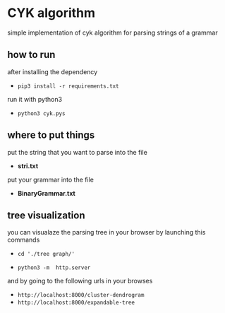 # CYK algorithm

simple implementation of cyk algorithm for parsing strings of a grammar

## how to run

after installing the dependency 

- `pip3 install -r requirements.txt`

run it with python3

- `python3 cyk.pys`

## where to put things

put the string that you want to parse into the file 

- **stri.txt**

put your grammar into the file
- **BinaryGrammar.txt**

  
## tree visualization

you can visualaze the parsing tree in your browser by launching this commands
- `cd './tree graph/'`

- `python3 -m  http.server`

and by going to the following urls in your browses

- `http://localhost:8000/cluster-dendrogram`
- `http://localhost:8000/expandable-tree`